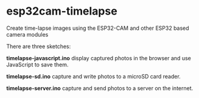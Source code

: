 # esp32cam-timelapse
Create time-lapse images using the ESP32-CAM and other ESP32 based camera modules

There are three sketches:

**timelapse-javascript.ino** display captured photos in the browser and use JavaScript to save them.

**timelapse-sd.ino** capture and write photos to a microSD card reader.

**timelapse-server.ino** capture and send photos to a server on the internet.
